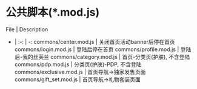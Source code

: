 公共脚本(*.mod.js)
================

File | Description
- | :-: | -: 
commons/center.mod.js | 关闭首页活动banner后停在首页
commons/login.mod.js |  登陆后停在首页
commons/profile.mod.js | 登陆后-我的丝芙兰
commons/category.mod.js | 首页-分类页(护肤), 不含登陆
commons/pdp.mod.js | 分类页(护肤)-PDP, 不含登陆
commons/exclusive.mod.js | 首页导航->独家发售页面
commons/gift_set.mod.js | 首页导航->礼物套装页面